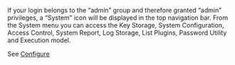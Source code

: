 If your login belongs to the “admin” group and therefore granted “admin” privileges, a “System” icon will be displayed in the top navigation bar. From the System menu you can access the Key Storage, System Configuration, Access Control, System Report, Log Storage, List Plugins, Password Utility and Execution model.

See [Configure](https://rundeck.org/docs/manual/configure.html)
